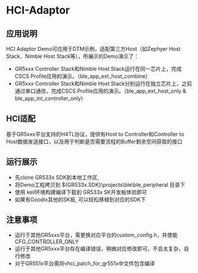 # HCI-Adaptor

## 应用说明
HCI Adaptor Demo可应用于DTM示例，适配第三方Host（如Zephyer Host Stack、Nimble Host Stack等），所展示的Demo演示了：

* GR5xxx Controller Stack和Nimble Host Stack运行在同一芯片上，完成CSCS Profile应用的演示。（ble_app_ext_host_combine）
* GR5xxx Controller Stack和Nimble Host Stack分别运行在独立芯片上，之前通过串口通信，完成CSCS Profile应用的演示。（ble_app_ext_host_only & ble_app_int_controller_only）

## HCI适配
基于GR5xxx平台支持的H4TL协议，提供有Host to Controller和Controller to Host数据发送接口，以及用于判断是否需要流程的Buffer剩余空间获取的接口

## 运行展示

* 先clone GR533x SDK到本地工作区, 
* 将Demo工程拷贝到 ${GR533x.SDK}\projects\ble\ble_peripheral 目录下
* 使用 keil环境构建编译下载到 GR533x SK开发板体验即可
* 如果有Goodix其他的SK板, 可以轻松移植到对应的SDK下

## 注意事项
* 运行于其他GR5xxx平台，需更换对应平台的custom_config.h，并使能CFG_CONTROLLER_ONLY
* 运行于其他GR5xxx平台存在编译错误，稍微对应修改即可，不会太复杂，自行修改
* 对于GR551x平台需将vhci_patch_for_gr551x中文件包含编译